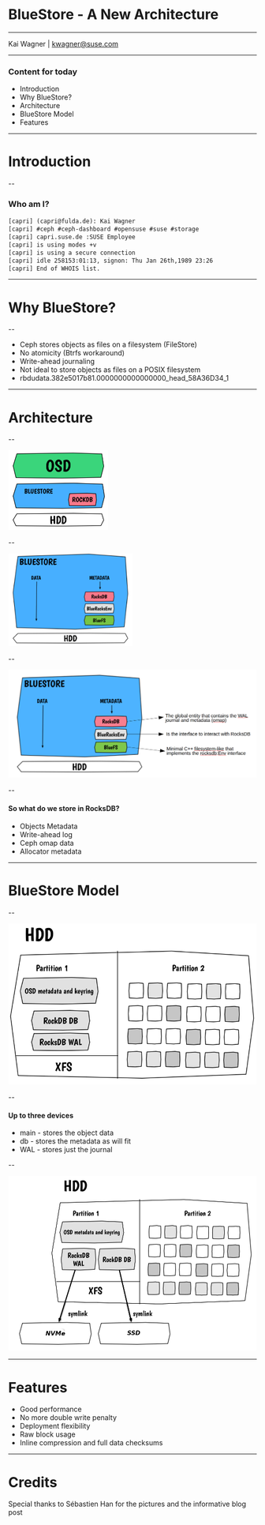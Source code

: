 # BlueStore - A New Architecture

<hr>
<p>Kai Wagner | <a href="mailto:kwagner@suse.com">kwagner@suse.com</a></p>

---

### Content for today

* Introduction
* Why BlueStore?
* Architecture
* BlueStore Model
* Features

---

# Introduction

--

### Who am I?

```
[capri] (capri@fulda.de): Kai Wagner
[capri] #ceph #ceph-dashboard #opensuse #suse #storage 
[capri] capri.suse.de :SUSE Employee 
[capri] is using modes +v
[capri] is using a secure connection
[capri] idle 258153:01:13, signon: Thu Jan 26th,1989 23:26
[capri] End of WHOIS list.
```

---

# Why BlueStore?

--

* Ceph stores objects as files on a filesystem (FileStore)
* No atomicity (Btrfs workaround)
* Write-ahead journaling
* Not ideal to store objects as files on a POSIX filesystem
 * rbdudata.382e5017b81.0000000000000000_head_58A36D34_1

---

# Architecture

--

<img src="images/ceph-bluestore.png" style="width: 40%; height: 40%; background:none; border:none; box-shadow:none;">

--

<img src="images/ceph-inside-bluestore.png" style="width: 50%; height: 50%; background:none; border:none; box-shadow:none;">

--

<img src="images/ceph-inside-bluestore-explained.png" style="background:none; border:none; box-shadow:none;">

--

#### So what do we store in RocksDB?

* Objects Metadata
* Write-ahead log
* Ceph omap data
* Allocator metadata

---

# BlueStore Model

--

<img src="images/bluestore-on-disk.png" style="background:none; border:none; box-shadow:none;">

--

#### Up to three devices

* main - stores the object data 
* db - stores the metadata as will fit
* WAL - stores just the journal

--

<img src="images/bluestore-on-disk-advanced.png" style="background:none; border:none; box-shadow:none;">

---

# Features

* Good performance
* No more double write penalty
* Deployment flexibility
* Raw block usage
* Inline compression and full data checksums

---

# Credits

Special thanks to Sébastien Han for the pictures and the informative blog post

